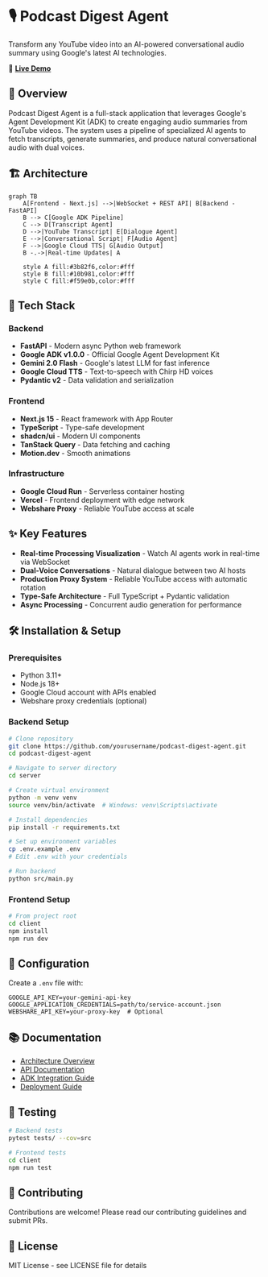 # 🎙️ Podcast Digest Agent

Transform any YouTube video into an AI-powered conversational audio summary using Google's latest AI technologies.

🔗 **[Live Demo](https://podcast-digest-agent.vercel.app)**

## 🎯 Overview

Podcast Digest Agent is a full-stack application that leverages Google's Agent Development Kit (ADK) to create engaging audio summaries from YouTube videos. The system uses a pipeline of specialized AI agents to fetch transcripts, generate summaries, and produce natural conversational audio with dual voices.

## 🏗️ Architecture

```mermaid
graph TB
    A[Frontend - Next.js] -->|WebSocket + REST API| B[Backend - FastAPI]
    B --> C[Google ADK Pipeline]
    C --> D[Transcript Agent]
    D -->|YouTube Transcript| E[Dialogue Agent]
    E -->|Conversational Script| F[Audio Agent]
    F -->|Google Cloud TTS| G[Audio Output]
    B -.->|Real-time Updates| A
    
    style A fill:#3b82f6,color:#fff
    style B fill:#10b981,color:#fff
    style C fill:#f59e0b,color:#fff
```

## 🚀 Tech Stack

### Backend
- **FastAPI** - Modern async Python web framework
- **Google ADK v1.0.0** - Official Google Agent Development Kit
- **Gemini 2.0 Flash** - Google's latest LLM for fast inference
- **Google Cloud TTS** - Text-to-speech with Chirp HD voices
- **Pydantic v2** - Data validation and serialization

### Frontend  
- **Next.js 15** - React framework with App Router
- **TypeScript** - Type-safe development
- **shadcn/ui** - Modern UI components
- **TanStack Query** - Data fetching and caching
- **Motion.dev** - Smooth animations

### Infrastructure
- **Google Cloud Run** - Serverless container hosting
- **Vercel** - Frontend deployment with edge network
- **Webshare Proxy** - Reliable YouTube access at scale

## ✨ Key Features

- **Real-time Processing Visualization** - Watch AI agents work in real-time via WebSocket
- **Dual-Voice Conversations** - Natural dialogue between two AI hosts
- **Production Proxy System** - Reliable YouTube access with automatic rotation
- **Type-Safe Architecture** - Full TypeScript + Pydantic validation
- **Async Processing** - Concurrent audio generation for performance

## 🛠️ Installation & Setup

### Prerequisites
- Python 3.11+
- Node.js 18+
- Google Cloud account with APIs enabled
- Webshare proxy credentials (optional)

### Backend Setup
```bash
# Clone repository
git clone https://github.com/yourusername/podcast-digest-agent.git
cd podcast-digest-agent

# Navigate to server directory
cd server

# Create virtual environment
python -m venv venv
source venv/bin/activate  # Windows: venv\Scripts\activate

# Install dependencies
pip install -r requirements.txt

# Set up environment variables
cp .env.example .env
# Edit .env with your credentials

# Run backend
python src/main.py
```

### Frontend Setup
```bash
# From project root
cd client
npm install
npm run dev
```

## 🔧 Configuration

Create a `.env` file with:
```env
GOOGLE_API_KEY=your-gemini-api-key
GOOGLE_APPLICATION_CREDENTIALS=path/to/service-account.json
WEBSHARE_API_KEY=your-proxy-key  # Optional
```

## 📚 Documentation

- [Architecture Overview](docs/ARCHITECTURE.md)
- [API Documentation](docs/API.md)
- [ADK Integration Guide](docs/ADK_IMPLEMENTATION.md)
- [Deployment Guide](DEPLOYMENT_GUIDE.md)

## 🧪 Testing

```bash
# Backend tests
pytest tests/ --cov=src

# Frontend tests  
cd client
npm run test
```

## 🤝 Contributing

Contributions are welcome! Please read our contributing guidelines and submit PRs.

## 📄 License

MIT License - see LICENSE file for details